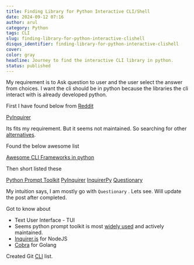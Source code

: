 ```yaml
---
title: Finding Library for Python Interactive CLI/Shell
date: 2024-09-12 07:16
author: arul
category: Python
tags: CLI
slug: finding-library-for-python-interactive-clishell
disqus_identifier: finding-library-for-python-interactive-clishell
cover: 
color: gray
headline: Journey to find the interactive CLI library in python.
status: published
---
```

My requirement is to Ask question to user and the user select the answer from choices. I want the cli should be in python because the libraries the cli interact with is already developed python. 

First I have found below from [Reddit](https://www.reddit.com/r/learnpython/comments/spphji/recommended_library_for_an_interactive_cli/)

[PyInquirer](https://github.com/CITGuru/PyInquirer)

Its fits my requirement. But it seems not maintained. So searching for other [alternatives](https://www.google.com/search?q=pyinquirer+alternatives).

Found the below awesome list

[Awesome CLI Frameworks in python](https://github.com/shadawck/awesome-cli-frameworks?tab=readme-ov-file#python)

Then short listed these 

[Python Prompt Toolkit](https://github.com/prompt-toolkit/python-prompt-toolkit)
[PyInquirer](https://github.com/CITGuru/PyInquirer)
[InquirerPy](https://github.com/kazhala/InquirerPy)
[Questionary](https://github.com/tmbo/questionary)

My intuition says, I am mostly go with `Questionary` . Lets see. Will update the post after completed. 

Got to know about

* Text User Interface - TUI
* Seems python prompt toolkit is most [widely used](https://github.com/prompt-toolkit/python-prompt-toolkit/blob/master/PROJECTS.rst) and actively maintained. 
* [Inquirer.js](https://github.com/SBoudrias/Inquirer.js/) for NodeJS
* [Cobra](https://github.com/spf13/cobra) for Golang

Created Git [CLI](https://github.com/stars/arulrajnet/lists/cli) list. 